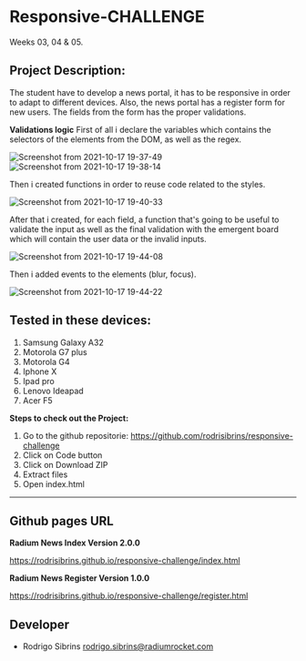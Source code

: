 # Responsive-CHALLENGE
Weeks 03, 04 & 05.

## Project Description:
The student have to develop a news portal, it has to be responsive in order to adapt to different devices. Also, the news portal
has a register form for new users. The fields from the form has the proper validations.

**Validations logic**
First of all i declare the variables which contains the selectors of the elements from the DOM, as well as the regex.

![Screenshot from 2021-10-17 19-37-49](https://user-images.githubusercontent.com/90876581/137647931-51f86a16-a08f-4088-8413-17c115fa30c5.png)
![Screenshot from 2021-10-17 19-38-14](https://user-images.githubusercontent.com/90876581/137647937-8052cc4f-8c39-4a14-a8c4-616d79209665.png)

Then i created functions in order to reuse code related to the styles.

![Screenshot from 2021-10-17 19-40-33](https://user-images.githubusercontent.com/90876581/137647947-d2e97b13-fc0a-4038-893b-b63d5e285a56.png)

After that i created, for each field, a function that's going to be useful to validate the input as well as the final validation
with the emergent board which will contain the user data or the invalid inputs.

![Screenshot from 2021-10-17 19-44-08](https://user-images.githubusercontent.com/90876581/137647959-47913243-3921-4785-beea-3a0d4f968900.png)

Then i added events to the elements (blur, focus).

![Screenshot from 2021-10-17 19-44-22](https://user-images.githubusercontent.com/90876581/137647964-5763ef05-fb47-4439-8b75-1870e3de701f.png)

## Tested in these devices:
1. Samsung Galaxy A32
2. Motorola G7 plus
3. Motorola G4
4. Iphone X
5. Ipad pro
6. Lenovo Ideapad
7. Acer F5

**Steps to check out the Project:**

1. Go to the github repositorie: https://github.com/rodrisibrins/responsive-challenge
2. Click on Code button
3. Click on Download ZIP
4. Extract files
5. Open index.html

---
## Github pages URL

**Radium News Index Version 2.0.0**

https://rodrisibrins.github.io/responsive-challenge/index.html

**Radium News Register Version 1.0.0**

https://rodrisibrins.github.io/responsive-challenge/register.html
## Developer

- Rodrigo Sibrins <rodrigo.sibrins@radiumrocket.com>
